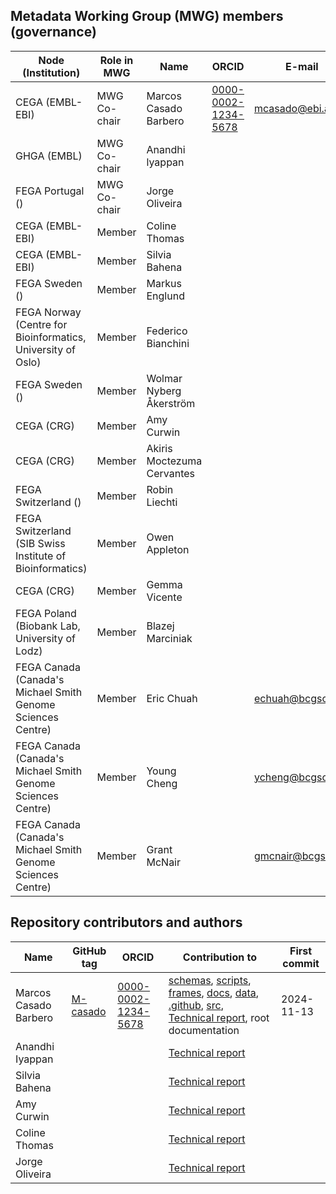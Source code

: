 ## Metadata Working Group (MWG) members (governance)

| Node (Institution) | Role in MWG | Name  | ORCID | E-mail |
|------|------|-------------|-------|--------|
| CEGA (EMBL-EBI) | MWG Co-chair | Marcos Casado Barbero | [0000-0002-1234-5678](https://orcid.org/0000-0002-7747-6256) | mcasado@ebi.ac.uk |
| GHGA (EMBL) | MWG Co-chair | Anandhi lyappan |  | |
| FEGA Portugal () | MWG Co-chair | Jorge Oliveira |  | |
| CEGA (EMBL-EBI) | Member | Coline Thomas |  | |
| CEGA (EMBL-EBI) | Member | Silvia Bahena |  | |
| FEGA Sweden () | Member | Markus Englund |  | |
| FEGA Norway (Centre for Bioinformatics, University of Oslo) | Member | Federico Bianchini |  | |
| FEGA Sweden () | Member | Wolmar Nyberg Åkerström |  | |
| CEGA (CRG) | Member | Amy Curwin |  | |
| CEGA (CRG) | Member | Akiris Moctezuma Cervantes |  | |
| FEGA Switzerland () | Member | Robin Liechti |  | |
| FEGA Switzerland (SIB Swiss Institute of Bioinformatics) | Member | Owen Appleton |  | |
| CEGA (CRG) | Member | Gemma Vicente |  | |
| FEGA Poland (Biobank Lab, University of Lodz) | Member | Blazej Marciniak |  | |
| FEGA Canada (Canada's Michael Smith Genome Sciences Centre) | Member | Eric Chuah | | echuah@bcgsc.ca |
| FEGA Canada (Canada's Michael Smith Genome Sciences Centre) | Member | Young Cheng | | ycheng@bcgsc.ca |
| FEGA Canada (Canada's Michael Smith Genome Sciences Centre) | Member | Grant McNair  | | gmcnair@bcgsc.ca |

## Repository contributors and authors

| Name | GitHub tag | ORCID | Contribution to | First commit |
|------|------------|-------|-----------------|--------------|
| Marcos Casado Barbero | [M-casado](https://github.com/M-casado) | [0000-0002-1234-5678](https://orcid.org/0000-0002-7747-6256) | [schemas](./schemas/), [scripts](./scripts/), [frames](./frames/), [docs](./docs/), [data](./data/), [.github](.github/), [src](./src/), [Technical report](./docs/technical-report.md), root documentation | 2024-11-13 |
| Anandhi Iyappan |  |  | [Technical report](./docs/technical-report.md) |  |
| Silvia Bahena |  |  | [Technical report](./docs/technical-report.md) |  |
| Amy Curwin |  |  | [Technical report](./docs/technical-report.md) |  |
| Coline Thomas |  |  | [Technical report](./docs/technical-report.md) |  |
| Jorge Oliveira |  |  | [Technical report](./docs/technical-report.md) |  |
